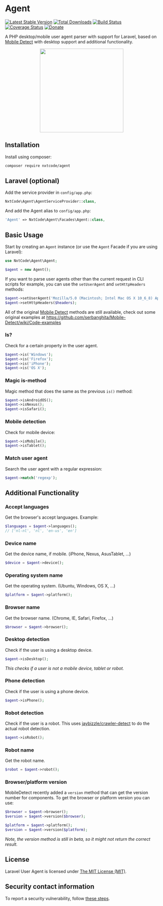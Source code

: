 Agent
=====

[![Latest Stable Version](http://img.shields.io/packagist/v/nxtcode/agent.svg)](https://packagist.org/packages/nxtcode/agent) [![Total Downloads](http://img.shields.io/packagist/dm/nxtcode/agent.svg)](https://packagist.org/packages/nxtcode/agent) [![Build Status](http://img.shields.io/travis/nxtcode/agent.svg)](https://travis-ci.org/nxtcode/agent) [![Coverage Status](http://img.shields.io/coveralls/nxtcode/agent.svg)](https://coveralls.io/r/nxtcode/agent) [![Donate](https://img.shields.io/badge/donate-paypal-blue.svg)](https://www.paypal.me/nxtcode)

A PHP desktop/mobile user agent parser with support for Laravel, based on [Mobile Detect](https://github.com/serbanghita/Mobile-Detect) with desktop support and additional functionality.

<p align="center">
<img src="https://nxtcode.com/static/media/agent.png" height="275">
</p>

Installation
------------

Install using composer:

```bash
composer require nxtcode/agent
```

Laravel (optional)
------------------

Add the service provider in `config/app.php`:

```php
NxtCode\Agent\AgentServiceProvider::class,
```

And add the Agent alias to `config/app.php`:

```php
'Agent' => NxtCode\Agent\Facades\Agent::class,
```

Basic Usage
-----------

Start by creating an `Agent` instance (or use the `Agent` Facade if you are using Laravel):

```php
use NxtCode\Agent\Agent;

$agent = new Agent();
```

If you want to parse user agents other than the current request in CLI scripts for example, you can use the `setUserAgent` and `setHttpHeaders` methods:

```php
$agent->setUserAgent('Mozilla/5.0 (Macintosh; Intel Mac OS X 10_6_8) AppleWebKit/537.13+ (KHTML, like Gecko) Version/5.1.7 Safari/534.57.2');
$agent->setHttpHeaders($headers);
```

All of the original [Mobile Detect](https://github.com/serbanghita/Mobile-Detect) methods are still available, check out some original examples at https://github.com/serbanghita/Mobile-Detect/wiki/Code-examples

### Is?

Check for a certain property in the user agent.

```php
$agent->is('Windows');
$agent->is('Firefox');
$agent->is('iPhone');
$agent->is('OS X');
```

### Magic is-method

Magic method that does the same as the previous `is()` method:

```php
$agent->isAndroidOS();
$agent->isNexus();
$agent->isSafari();
```

### Mobile detection

Check for mobile device:

```php
$agent->isMobile();
$agent->isTablet();
```

### Match user agent

Search the user agent with a regular expression:

```php
$agent->match('regexp');
```

Additional Functionality
------------------------

### Accept languages

Get the browser's accept languages. Example:

```php
$languages = $agent->languages();
// ['nl-nl', 'nl', 'en-us', 'en']
```

### Device name

Get the device name, if mobile. (iPhone, Nexus, AsusTablet, ...)

```php
$device = $agent->device();
```

### Operating system name

Get the operating system. (Ubuntu, Windows, OS X, ...)

```php
$platform = $agent->platform();
```

### Browser name

Get the browser name. (Chrome, IE, Safari, Firefox, ...)

```php
$browser = $agent->browser();
```

### Desktop detection

Check if the user is using a desktop device.

```php
$agent->isDesktop();
```

*This checks if a user is not a mobile device, tablet or robot.*

### Phone detection

Check if the user is using a phone device.

```php
$agent->isPhone();
```

### Robot detection

Check if the user is a robot. This uses [jaybizzle/crawler-detect](https://github.com/JayBizzle/Crawler-Detect) to do the actual robot detection.

```php
$agent->isRobot();
```

### Robot name

Get the robot name.

```php
$robot = $agent->robot();
```

### Browser/platform version

MobileDetect recently added a `version` method that can get the version number for components. To get the browser or platform version you can use:

```php
$browser = $agent->browser();
$version = $agent->version($browser);

$platform = $agent->platform();
$version = $agent->version($platform);
```

*Note, the version method is still in beta, so it might not return the correct result.*

## License

Laravel User Agent is licensed under [The MIT License (MIT)](LICENSE).

## Security contact information

To report a security vulnerability, follow [these steps](https://tidelift.com/security).
